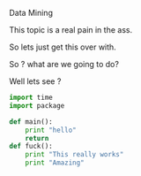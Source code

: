 Data Mining 

This topic is a real pain in the ass. 

So lets just get this over with.

So ? what are we going to do?

Well lets see ?

```python
import time
import package

def main():
	print "hello"
    return
def fuck():
    print "This really works"
    print "Amazing"
```


